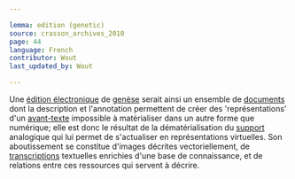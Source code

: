```yaml
---

lemma: edition (genetic)
source: crasson_archives_2010
page: 44
language: French
contributor: Wout
last_updated_by: Wout

---
```


Une [édition électronique](editionDigital.html) de [genèse](genesis.html) serait ainsi un ensemble de [documents](document.html) dont la description et l'annotation permettent de créer des 'représentations' d'un [avant-texte](avantTexte) impossible à matérialiser dans un autre forme que numérique; elle est donc le résultat de la dématérialisation du [support](textCarrier.html) analogique qui lui permet de s'actualiser en représentations virtuelles. Son aboutissement se constitue d'images décrites vectoriellement, de [transcriptions](transcription.html) textuelles enrichies d'une base de connaissance, et de relations entre ces ressources qui servent à décrire.
